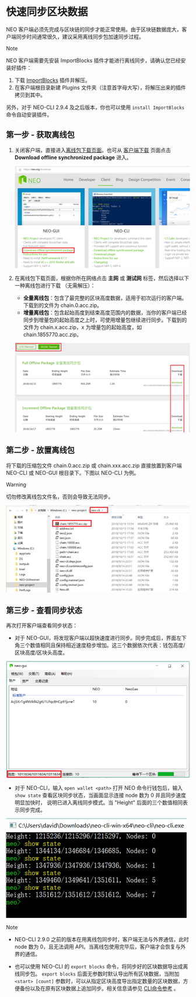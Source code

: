 # 快速同步区块数据

NEO 客户端必须先完成与区块链的同步才能正常使用。由于区块链数据庞大，客户端同步时间通常很久，建议采用离线同步包加速同步过程。

> [!Note]
>
> NEO 客户端需要先安装 ImportBlocks 插件才能进行离线同步，请确认您已经安装好插件：
>
> 1. 下载 [ImportBlocks](https://github.com/neo-project/neo-plugins/releases/download/v2.9.4/ImportBlocks.zip) 插件并解压。
> 2. 在客户端根目录新建 Plugins 文件夹（注意首字母大写），将解压出来的插件拷贝到其中。
>
> 另外，对于 NEO-CLI 2.9.4 及之后版本，你也可以使用 `install ImportBlocks` 命令自动安装插件。

## 第一步 - 获取离线包

1. 关闭客户端，直接进入[离线包下载页面](http://sync.ngd.network/)。也可从 [客户端下载](https://neo.org/download) 页面点击 **Download offline synchronized package** 进入。

   ![](../../assets/syncblocks_1.png)

2. 在离线包下载页面，根据你所在网络点击 **主网** 或 **测试网** 标签，然后选择以下一种离线包进行下载 （无需解压）：

   - **全量离线包**：包含了最完整的区块高度数据，适用于初次运行的客户端。下载到的文件为 chain.0.acc.zip。
   - **增量离线包**：包含起始高度到结束高度范围内的数据，当你的客户端已经同步到增量包的起始高度之上时，可使用增量包继续进行同步。下载到的文件为 chain.x.acc.zip，x 为增量包的起始高度，如 chain.1855770.acc.zip。

   ![](../../assets/syncblocks_2.png)

## 第二步 - 放置离线包

将下载的压缩包文件 chain.0.acc.zip 或 chain.xxx.acc.zip 直接放置到客户端 NEO-CLI 或 NEO-GUI 根目录下。下图以 NEO-CLI 为例。

> [!Warning]
>
> 切勿修改离线包文件名，否则会导致无法同步。 

![](../../assets/syncblocks_3.png)

## 第三步 - 查看同步状态

再次打开客户端查看同步状态：

- 对于 NEO-GUI，将发现客户端以超快速度进行同步。同步完成后，界面左下角三个数值相同且保持相近速度稳步增加。这三个数据依次代表：钱包高度/区块高度/区块头高度。

![](../node/assets/gui_1.png)

- 对于 NEO-CLI，输入 `open wallet <path>` 打开 NEO 命令行钱包后，输入 `show state` 查看区块同步状态，当画面显示连接 node 数为 0 并且同步速度明显加快时， 说明已进入离线同步模式。当 "Height" 后面的三个数值相同表示同步完成。

![](../../assets/cli_sync.png)

> [!Note]
>
> - NEO-CLI 2.9.0 之前的版本在用离线包同步时，客户端无法与外界通信，此时 node 数为 0，且无法调用 API。当离线包使用完毕后，客户端才会恢复与外界的通信。
>
> - 也可以使用 NEO-CLI 的 `export blocks` 命令，将同步好的区块数据导出成离线同步包。 `export blocks` 后面无参数时默认导出所有区块数据，当附加 `<start> [count]` 参数时，可以从指定区块高度导出指定数量的区块数据，方便备份以及在原有区块数据上追加同步。相关信息请参见 [CLI命令参考](../node/cli/cli.md) 。